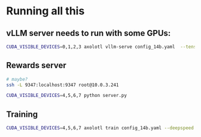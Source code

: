 # Running all this

## vLLM server needs to run with some GPUs:

```bash
CUDA_VISIBLE_DEVICES=0,1,2,3 axolotl vllm-serve config_14b.yaml  --tensor-parallel-size 4
```

## Rewards server

```bash
# maybe?
ssh -L 9347:localhost:9347 root@10.0.3.241
```

```bash
CUDA_VISIBLE_DEVICES=4,5,6,7 python server.py
```

## Training

```bash
CUDA_VISIBLE_DEVICES=4,5,6,7 axolotl train config_14b.yaml --deepspeed deepspeed_configs/zero2.json
```